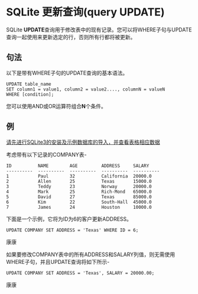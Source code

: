 # SQLite 更新查询(query UPDATE)

SQLite **UPDATE**查询用于修改表中的现有记录。您可以将WHERE子句与UPDATE查询一起使用来更新选定的行，否则所有行都将被更新。

## 句法

以下是带有WHERE子句的UPDATE查询的基本语法。

```
UPDATE table_name
SET column1 = value1, column2 = value2...., columnN = valueN
WHERE [condition];
```

您可以使用AND或OR运算符组合**N**个条件。

## 例

[请先进行SQLite3的安装及示例数据库的导入，并查看表格相应数据](/sqlite/setup.html)

考虑带有以下记录的COMPANY表-

```
ID          NAME        AGE         ADDRESS     SALARY
----------  ----------  ----------  ----------  ----------
1           Paul        32          California  20000.0
2           Allen       25          Texas       15000.0
3           Teddy       23          Norway      20000.0
4           Mark        25          Rich-Mond   65000.0
5           David       27          Texas       85000.0
6           Kim         22          South-Hall  45000.0
7           James       24          Houston     10000.0
```

下面是一个示例，它将为ID为6的客户更新ADDRESS。

```
UPDATE COMPANY SET ADDRESS = 'Texas' WHERE ID = 6;
```

康康

如果要修改COMPANY表中的所有ADDRESS和SALARY列值，则无需使用WHERE子句，并且UPDATE查询将如下所示-

```
UPDATE COMPANY SET ADDRESS = 'Texas', SALARY = 20000.00;
```

康康 